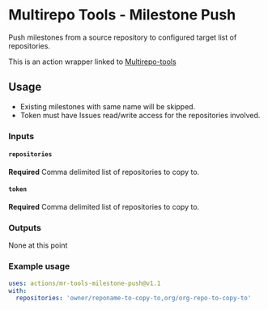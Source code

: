 # Multirepo Tools - Milestone Push

Push milestones from a source repository to configured target list of repositories.

This is an action wrapper linked to [Multirepo-tools](https://github.com/deanhigh/mr-tools-lib)

## Usage

- Existing milestones with same name will be skipped.
- Token must have Issues read/write access for the repositories involved.

### Inputs

#### `repositories`

**Required** Comma delimited list of repositories to copy to.

#### `token`

**Required** Comma delimited list of repositories to copy to.

### Outputs

None at this point

### Example usage

```yaml
uses: actions/mr-tools-milestone-push@v1.1
with:
  repositories: 'owner/reponame-to-copy-to,org/org-repo-to-copy-to'
```
